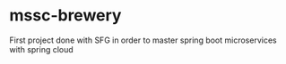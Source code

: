 # mssc-brewery
First project done with SFG in order to master spring boot microservices with spring cloud
